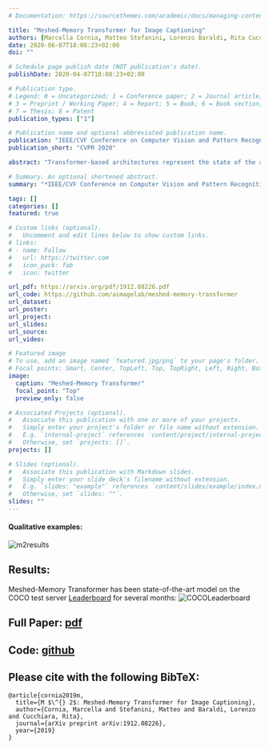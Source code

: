 ```yaml
---
# Documentation: https://sourcethemes.com/academic/docs/managing-content/

title: "Meshed-Memory Transformer for Image Captioning"
authors: [Marcella Cornia, Matteo Stefanini, Lorenzo Baraldi, Rita Cucchiara]
date: 2020-06-07T18:08:23+02:00
doi: ""

# Schedule page publish date (NOT publication's date).
publishDate: 2020-04-07T18:08:23+02:00

# Publication type.
# Legend: 0 = Uncategorized; 1 = Conference paper; 2 = Journal article;
# 3 = Preprint / Working Paper; 4 = Report; 5 = Book; 6 = Book section;
# 7 = Thesis; 8 = Patent
publication_types: ["1"]

# Publication name and optional abbreviated publication name.
publication: "IEEE/CVF Conference on Computer Vision and Pattern Recognition - CVPR 2020"
publication_short: "CVPR 2020"

abstract: "Transformer-based architectures represent the state of the art in sequence modeling tasks like machine translation and language understanding. Their applicability to multi-modal contexts like image captioning, however, is still largely under-explored. With the aim of filling this gap, we present a Meshed Transformer with Memory for Image Captioning. The architecture improves both the image encoding and the language generation steps: it learns a multi-level representation of the relationships between image regions integrating learned a priori knowledge, and uses a mesh-like connectivity at decoding stage to exploit low-and high-level features. Experimentally, we investigate the performance of the M Transformer and different fully-attentive models in comparison with recurrent ones. When tested on COCO, our proposal achieves a new state of the art in single-model and ensemble configurations on the Karpathy test split and on the online test server. We also assess its performances when describing objects unseen in the training set."

# Summary. An optional shortened abstract.
summary: "*IEEE/CVF Conference on Computer Vision and Pattern Recognition* - CVPR 2020"

tags: []
categories: []
featured: true

# Custom links (optional).
#   Uncomment and edit lines below to show custom links.
# links:
# - name: Follow
#   url: https://twitter.com
#   icon_pack: fab
#   icon: twitter

url_pdf: https://arxiv.org/pdf/1912.08226.pdf
url_code: https://github.com/aimagelab/meshed-memory-transformer
url_dataset:
url_poster:
url_project:
url_slides:
url_source:
url_video:

# Featured image
# To use, add an image named `featured.jpg/png` to your page's folder. 
# Focal points: Smart, Center, TopLeft, Top, TopRight, Left, Right, BottomLeft, Bottom, BottomRight.
image:
  caption: "Meshed-Memory Transformer"
  focal_point: "Top"
  preview_only: false

# Associated Projects (optional).
#   Associate this publication with one or more of your projects.
#   Simply enter your project's folder or file name without extension.
#   E.g. `internal-project` references `content/project/internal-project/index.md`.
#   Otherwise, set `projects: []`.
projects: []

# Slides (optional).
#   Associate this publication with Markdown slides.
#   Simply enter your slide deck's filename without extension.
#   E.g. `slides: "example"` references `content/slides/example/index.md`.
#   Otherwise, set `slides: ""`.
slides: ""
---
```

#### Qualitative examples:

![m2results](/img/m2results.png)

## Results:

Meshed-Memory Transformer has been state-of-the-art model on the COCO test server [Leaderboard](https://competitions.codalab.org/competitions/3221#results) for several months:
![COCOLeaderboard](/img/CocoLeaderboard.PNG)

## Full Paper: [pdf](https://arxiv.org/pdf/1912.08226.pdf)

## Code: [github](https://github.com/aimagelab/meshed-memory-transformer)

## Please cite with the following BibTeX:

```
@article{cornia2019m,
  title={M $\^{} 2$: Meshed-Memory Transformer for Image Captioning},
  author={Cornia, Marcella and Stefanini, Matteo and Baraldi, Lorenzo and Cucchiara, Rita},
  journal={arXiv preprint arXiv:1912.08226},
  year={2019}
}
```
